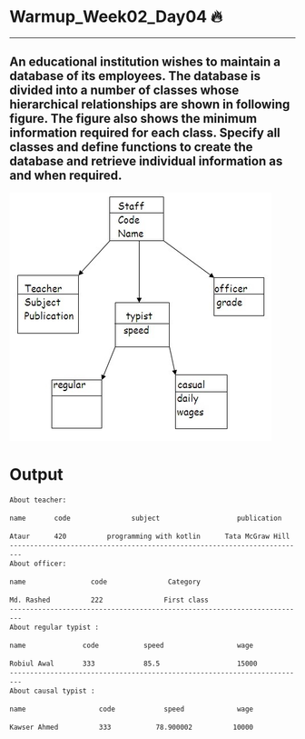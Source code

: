 # Warmup_Week02_Day04 🔥
---
## An educational institution wishes to maintain a database of its employees. The database is divided into a number of classes whose hierarchical relationships are shown in following figure. The figure also shows the minimum information required for each class. Specify all classes and define functions to create the database and retrieve individual information as and when required.

![](./Class-relationship.jpg)

# Output
```
About teacher:

name       code               subject                   publication

Ataur      420          programming with kotlin      Tata McGraw Hill
-------------------------------------------------------------------------
About officer:

name                code               Category

Md. Rashed          222               First class
-------------------------------------------------------------------------
About regular typist :

name              code           speed                  wage

Robiul Awal       333            85.5                   15000
-------------------------------------------------------------------------
About causal typist :

name                  code            speed             wage

Kawser Ahmed          333           78.900002          10000
```

